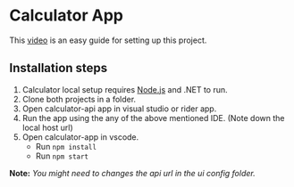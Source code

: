 # Calculator App

This [video](https://drive.google.com/file/d/1vrSJZqPxpIexCAv9wBrOMc5wKNstJg9p/view) is an easy guide for setting up this project.

## Installation steps

 1. Calculator local setup requires [Node.js](https://nodejs.org/) and
    .NET to run.
2. Clone both projects in a folder.    
3. Open calculator-api app in visual studio or rider app.    
4. Run the app using the any of the above mentioned IDE. (Note down the local host url)
5. Open calculator-app in vscode.
	* Run `npm install`
	* Run `npm start`

**Note:** *You might need to changes the api url in the ui config folder.*
